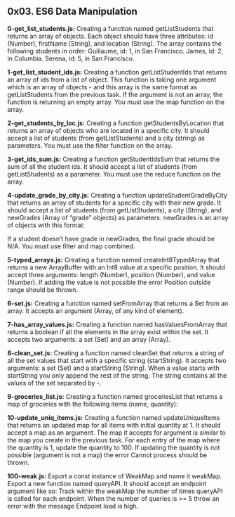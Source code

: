 ## 0x03. ES6 Data Manipulation


**0-get_list_students.js:** Creating a function named getListStudents that returns an array of objects.
Each object should have three attributes: id (Number), firstName (String), and location (String).
The array contains the following students in order:
Guillaume, id: 1, in San Francisco.
James, id: 2, in Columbia.
Serena, id: 5, in San Francisco.


**1-get_list_student_ids.js:** Creating a function getListStudentIds that returns an array of ids from a list of object.
This function is taking one argument which is an array of objects - and this array is the same format as getListStudents from the previous task.
If the argument is not an array, the function is returning an empty array.
You must use the map function on the array.


**2-get_students_by_loc.js:** Creating a function getStudentsByLocation that returns an array of objects who are located in a specific city.
It should accept a list of students (from getListStudents) and a city (string) as parameters.
You must use the filter function on the array.


**3-get_ids_sum.js:** Creating a function getStudentIdsSum that returns the sum of all the student ids.
It should accept a list of students (from getListStudents) as a parameter.
You must use the reduce function on the array.


**4-update_grade_by_city.js:** Creating a function updateStudentGradeByCity that returns an array of students for a specific city with their new grade.
It should accept a list of students (from getListStudents), a city (String), and newGrades (Array of “grade” objects) as parameters.
newGrades is an array of objects with this format:

If a student doesn’t have grade in newGrades, the final grade should be N/A.
You must use filter and map combined.


**5-typed_arrays.js:** Creating a function named createInt8TypedArray that returns a new ArrayBuffer with an Int8 value at a specific position.
It should accept three arguments: length (Number), position (Number), and value (Number).
If adding the value is not possible the error Position outside range should be thrown.


**6-set.js:** Creating a function named setFromArray that returns a Set from an array.
It accepts an argument (Array, of any kind of element).


**7-has_array_values.js:** Creating a function named hasValuesFromArray that returns a boolean if all the elements in the array exist within the set.
It accepts two arguments: a set (Set) and an array (Array).


**8-clean_set.js:** Creating a function named cleanSet that returns a string of all the set values that start with a specific string (startString).
It accepts two arguments: a set (Set) and a startString (String).
When a value starts with startString you only append the rest of the string. The string contains all the values of the set separated by -.


**9-groceries_list.js:** Creating a function named groceriesList that returns a map of groceries with the following items (name, quantity):


**10-update_uniq_items.js:** Creating a function named updateUniqueItems that returns an updated map for all items with initial quantity at 1.
It should accept a map as an argument. The map it accepts for argument is similar to the map you create in the previous task.
For each entry of the map where the quantity is 1, update the quantity to 100. If updating the quantity is not possible (argument is not a map) the error Cannot process should be thrown.


**100-weak.js:** Export a const instance of WeakMap and name it weakMap.
Export a new function named queryAPI. It should accept an endpoint argument like so:
Track within the weakMap the number of times queryAPI is called for each endpoint.
When the number of queries is >= 5 throw an error with the message Endpoint load is high.
